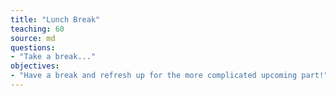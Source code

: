 ```yaml
---
title: "Lunch Break"
teaching: 60
source: md
questions:
- "Take a break..."
objectives:
- "Have a break and refresh up for the more complicated upcoming part!"
---
```

